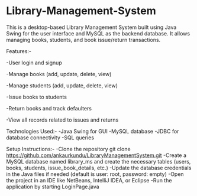 # Library-Management-System

This is a desktop-based Library Management System built using Java Swing for the user interface and MySQL as the backend database. It allows managing books, students, and book issue/return transactions.

Features:-

-User login and signup

-Manage books (add, update, delete, view)

-Manage students (add, update, delete, view)

-Issue books to students

-Return books and track defaulters

-View all records related to issues and returns


Technologies Used:-
-Java Swing for GUI
-MySQL database
-JDBC for database connectivity
-SQL queries 

Setup Instructions:-
-Clone the repository
git clone https://github.com/ankaurkundu/LibraryManagementSystem.git
-Create a MySQL database named library_ms and create the necessary tables (users, books, students, issue_book_details, etc.)
-Update the database credentials in the Java files if needed (default is user: root, password: empty)
-Open the project in an IDE like NetBeans, IntelliJ IDEA, or Eclipse
-Run the application by starting LoginPage.java
